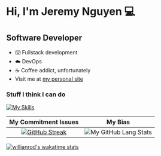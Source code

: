 # Hi, I'm Jeremy Nguyen 💻
## Software Developer
- ⌨️ Fullstack development
- ☁️ DevOps
- ☕️ Coffee addict, unfortunately
- Visit me at [my personal site](https://jeremynguyen.dev)

### Stuff I think I can do
[![My Skills](https://skillicons.dev/icons?i=cpp,c,java,javascript,python,typescript,bash,git,github,django,fastapi,express,react,html,css,aws,azure,docker,linux,mysql,mongodb,nginx,nodejs,postgres,cloudflare,docker,figma,gcp,supabase,solidity,&perline=5&theme=light)](https://skillicons.dev)

|My Commitment Issues|My Bias|
|:-:|:-:|
|[![GitHub Streak](https://github-readme-streak-stats.herokuapp.com?user=jeremu2907&theme=java-dark&hide_border=true&mode=weekly&background=041119&currStreakNum=DDDDDD&sideNums=DDDDDD&dates=DDDDDD&ring=00C9FF&sideLabels=DD5B01&currStreakLabel=DD5B01&stroke=DD5B01&fire=DDC900)](https://git.io/streak-stats) | ![My GitHub Lang Stats](https://github-stats.agentbot.xyz/api/top-langs/?username=jeremu2907&theme=codeSTACKr&)|

[![willianrod's wakatime stats](https://github-readme-stats.vercel.app/api/wakatime?username=jeremu2907&theme=codeSTACKr)](https://github.com/anuraghazra/github-readme-stats)
